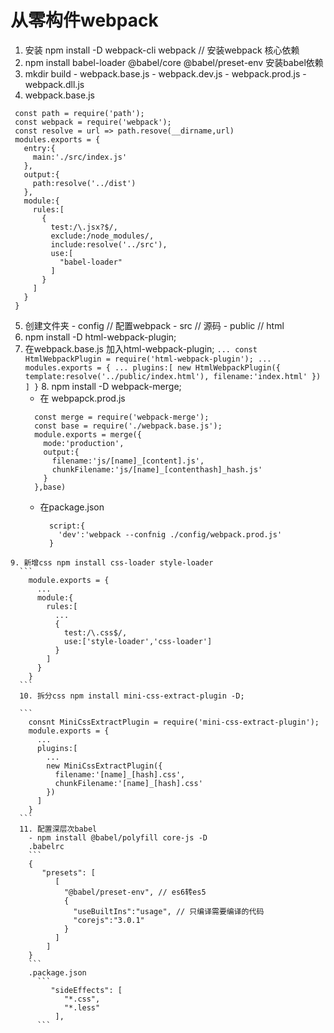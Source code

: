 # 从零构件webpack
  1. 安装 npm install -D webpack-cli webpack  // 安装webpack 核心依赖
  2. npm install babel-loader @babel/core @babel/preset-env 安装babel依赖
  3. mkdir build 
    - webpack.base.js
    - webpack.dev.js
    - webpack.prod.js
    - webpack.dll.js
  4. webpack.base.js
   ```
    const path = require('path');
    const webpack = require('webpack');
    const resolve = url => path.resove(__dirname,url)
    modules.exports = {
      entry:{
        main:'./src/index.js'
      },
      output:{
        path:resolve('../dist')
      },
      module:{
        rules:[
          {
            test:/\.jsx?$/,
            exclude:/node_modules/,
            include:resolve('../src'),
            use:[
              "babel-loader"
            ]
          }
        ]
      }
    }
  ```
  5. 创建文件夹
    - config // 配置webpack
    - src // 源码
    - public // html
  6. npm install -D html-webpack-plugin;
  7. 在webpack.base.js 加入html-webpack-plugin;
    ```
    ...
    const HtmlWebpackPlugin = require('html-webpack-plugin');
    ...
    modules.exports = {
      ...
      plugins:[
        new HtmlWebpackPlugin({
          template:resolve('../public/index.html'),
          filename:'index.html'
        })
      ]
    }
    ```
    8. npm install -D webpack-merge;
     - 在 webpapck.prod.js
      ```
        const merge = require('webpack-merge');
        const base = require('./webpack.base.js');
        module.exports = merge({
          mode:'production',
          output:{
            filename:'js/[name]_[content].js',
            chunkFilename:'js/[name]_[contenthash]_hash.js'
          }
        },base)
      ```
      - 在package.json
        ```
          script:{
            'dev':'webpack --confnig ./config/webpack.prod.js'
          }
        ```
    9. 新增css npm install css-loader style-loader 
      ```
        module.exports = {
          ...
          module:{
            rules:[
              ...
              {
                test:/\.css$/,
                use:['style-loader','css-loader']
              }
            ]
          }
        }
      ```
      10. 拆分css npm install mini-css-extract-plugin -D;
      
      ```
        consnt MiniCssExtractPlugin = require('mini-css-extract-plugin');
        module.exports = {
          ...
          plugins:[
            ...
            new MiniCssExtractPlugin({
              filename:'[name]_[hash].css',
              chunkFilename:'[name]_[hash].css'
            })
          ]
        }
      ```
      11. 配置深层次babel
        - npm install @babel/polyfill core-js -D
        .babelrc
        ```
        {
           "presets": [
              [
                "@babel/preset-env", // es6转es5
                {
                  "useBuiltIns":"usage", // 只编译需要编译的代码
                  "corejs":"3.0.1"
                }
              ]
            ]
        }
        ```
        .package.json
          ```
             "sideEffects": [
                "*.css",
                "*.less"
              ],
          ``` 